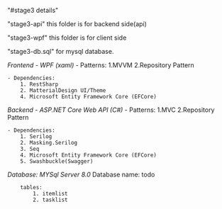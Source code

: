 "#stage3 details" 

"stage3-api" this folder is for backend side(api)

"stage3-wpf" this folder is for client side

"stage3-db.sql" for mysql database.

*Frontend - WPF (xaml)*
    - Patterns:
        1.MVVM
        2.Repository Pattern

    - Dependencies:
        1. RestSharp
        2. MatterialDesign UI/Theme
        4. Microsoft Entity Framework Core (EFCore)

*Backend - ASP.NET Core Web API (C#)*
    - Patterns:
        1.MVC
        2.Repository Pattern
    
    - Dependencies:
        1. Serilog
        2. Masking.Serilog
        3. Seq
        4. Microsoft Entity Framework Core (EFCore)
        5. Swashbuckle(Swagger)

*Database: MYSql Server 8.0*
        Database name: todo

        tables:
            1. itemlist
            2. tasklist

